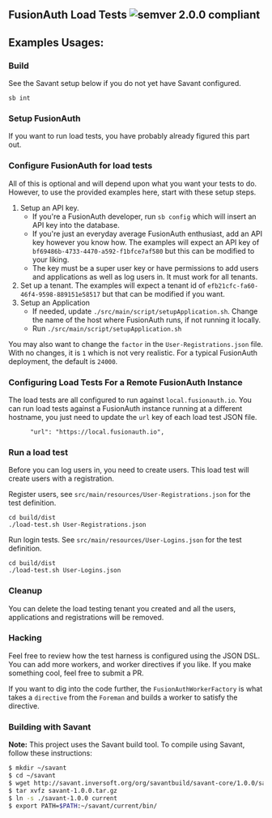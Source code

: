## FusionAuth Load Tests ![semver 2.0.0 compliant](http://img.shields.io/badge/semver-2.0.0-brightgreen.svg?style=flat-square)

## Examples Usages:

### Build

See the Savant setup below if you do not yet have Savant configured. 

```
sb int
```

### Setup FusionAuth

If you want to run load tests, you have probably already figured this part out.

### Configure FusionAuth for load tests
 
All of this is optional and will depend upon what you want your tests to do. However, to use the provided examples here, start with these setup steps. 

1. Setup an API key. 
   - If you're a FusionAuth developer, run `sb config` which will insert an API key into the database. 
   - If you're just an everyday average FusionAuth enthusiast, add an API key however you know how. The examples will expect an API key of `bf69486b-4733-4470-a592-f1bfce7af580` but this can be modified to your liking. 
   - The key must be a super user key or have permissions to add users and applications as well as log users in. It must work for all tenants.
2. Set up a tenant. The examples will expect a tenant id of `efb21cfc-fa60-46f4-9598-889151e58517` but that can be modified if you want.
3. Setup an Application
   - If needed, update `./src/main/script/setupApplication.sh`. Change the name of the host where FusionAuth runs, if not running it locally.
   - Run `./src/main/script/setupApplication.sh`  

You may also want to change the `factor` in the `User-Registrations.json` file. With no changes, it is `1` which is not very realistic. For a typical FusionAuth deployment, the default is `24000`.

### Configuring Load Tests For a Remote FusionAuth Instance

The load tests are all configured to run against `local.fusionauth.io`. You can run load tests against a FusionAuth instance running at a different hostname, you just need to update the `url` key of each load test JSON file.

```
      "url": "https://local.fusionauth.io",
```

### Run a load test

Before you can log users in, you need to create users. This load test will create users with a registration. 

Register users, see `src/main/resources/User-Registrations.json` for the test definition.

````
cd build/dist
./load-test.sh User-Registrations.json
````


Run login tests. See `src/main/resources/User-Logins.json` for the test definition.

````
cd build/dist
./load-test.sh User-Logins.json
````

### Cleanup

You can delete the load testing tenant you created and all the users, applications and registrations will be removed.

### Hacking

Feel free to review how the test harness is configured using the JSON DSL. You can add more workers, and worker directives if you like. If you make something cool, feel free to submit a PR.

If you want to dig into the code further, the `FusionAuthWorkerFactory` is what takes a `directive` from the `Foreman` and builds a worker to satisfy the directive.  

### Building with Savant

**Note:** This project uses the Savant build tool. To compile using Savant, follow these instructions:

```bash
$ mkdir ~/savant
$ cd ~/savant
$ wget http://savant.inversoft.org/org/savantbuild/savant-core/1.0.0/savant-1.0.0.tar.gz
$ tar xvfz savant-1.0.0.tar.gz
$ ln -s ./savant-1.0.0 current
$ export PATH=$PATH:~/savant/current/bin/
```
